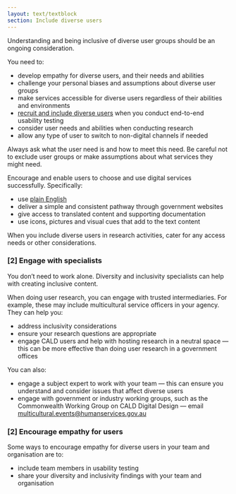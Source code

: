 ```yaml
---
layout: text/textblock
section: Include diverse users
---
```

Understanding and being inclusive of diverse user groups should be an ongoing consideration. 

You need to:
- develop empathy for diverse users, and their needs and abilities
- challenge your personal biases and assumptions about diverse user groups
- make services accessible for diverse users regardless of their abilities and environments
- [recruit and include diverse users](../identifying-users-needs/#make-your-research-inclusive) when you conduct end-to-end usability testing
- consider user needs and abilities when conducting research
- allow any type of user to switch to non-digital channels if needed

Always ask what the user need is and how to meet this need. Be careful not to exclude user groups or make assumptions about what services they might need.

Encourage and enable users to choose and use digital services successfully. Specifically:

- use [plain English](https://guides.service.gov.au/content-guide/writing-style/)
- deliver a simple and consistent pathway through government websites
- give access to translated content and supporting documentation
- use icons, pictures and visual cues that add to the text content

When you include diverse users in research activities, cater for any access needs or other considerations.

### [2] Engage with specialists

You don’t need to work alone. Diversity and inclusivity specialists can help with creating inclusive content. 

When doing user research, you can engage with trusted intermediaries. For example, these may include multicultural service officers in your agency. They can help you:

- address inclusivity considerations
- ensure your research questions are appropriate
- engage CALD users and help with hosting research in a neutral space — this can be more effective than doing user research in a government offices

You can also:

- engage a subject expert to work with your team — this can ensure you understand and consider issues that affect diverse users
- engage with government or industry working groups, such as the Commonwealth Working Group on CALD Digital Design — email [multicultural.events@humanservices.gov.au](mailto:multicultural.events@humanservices.gov.au)

### [2] Encourage empathy for users

Some ways to encourage empathy for diverse users in your team and organisation are to:
- include team members in usability testing
- share your diversity and inclusivity findings with your team and organisation
